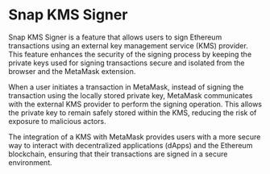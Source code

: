 # Snap KMS Signer

Snap KMS Signer is a feature that allows users to sign Ethereum transactions using an external key management service (KMS) provider. This feature enhances the security of the signing process by keeping the private keys used for signing transactions secure and isolated from the browser and the MetaMask extension.

When a user initiates a transaction in MetaMask, instead of signing the transaction using the locally stored private key, MetaMask communicates with the external KMS provider to perform the signing operation. This allows the private key to remain safely stored within the KMS, reducing the risk of exposure to malicious actors.

The integration of a KMS with MetaMask provides users with a more secure way to interact with decentralized applications (dApps) and the Ethereum blockchain, ensuring that their transactions are signed in a secure environment.
